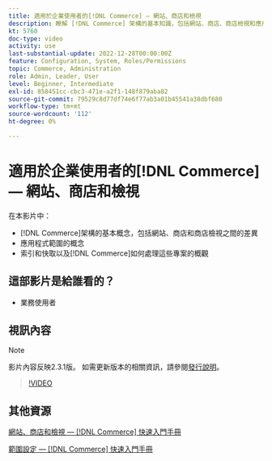 ```yaml
---
title: 適用於企業使用者的[!DNL Commerce] — 網站、商店和檢視
description: 瞭解 [!DNL Commerce] 架構的基本知識，包括網站、商店、商店檢視和應用程式範圍之間的差異。 瞭解索引和快取。
kt: 5760
doc-type: video
activity: use
last-substantial-update: 2022-12-28T00:00:00Z
feature: Configuration, System, Roles/Permissions
topic: Commerce, Administration
role: Admin, Leader, User
level: Beginner, Intermediate
exl-id: 858451cc-cbc3-471e-a2f1-148f879aba82
source-git-commit: 79529c8d77df74e6f77ab3a01b45541a38dbf680
workflow-type: tm+mt
source-wordcount: '112'
ht-degree: 0%

---
```


# 適用於企業使用者的[!DNL Commerce] — 網站、商店和檢視

在本影片中：

- [!DNL Commerce]架構的基本概念，包括網站、商店和商店檢視之間的差異
- 應用程式範圍的概念
- 索引和快取以及[!DNL Commerce]如何處理這些專案的概觀

## 這部影片是給誰看的？

- 業務使用者

## 視訊內容

>[!NOTE]
>
>影片內容反映2.3.1版。 如需更新版本的相關資訊，請參閱[發行說明](https://experienceleague.adobe.com/docs/commerce-operations/release/notes/overview.html)。

>[!VIDEO](https://video.tv.adobe.com/v/35945?quality=12&learn=on)

## 其他資源

[網站、商店和檢視 —  [!DNL Commerce] 快速入門手冊](https://experienceleague.adobe.com/docs/commerce-admin/start/setup/websites-stores-views.html)

[範圍設定 —  [!DNL Commerce] 快速入門手冊](https://experienceleague.adobe.com/docs/commerce-admin/start/setup/websites-stores-views.html#scope-settings)
